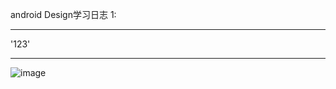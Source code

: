 android Design学习日志
1:
***
'123'
***
![image](https://github.com/BraveAction/MaterialDesign_learning/raw/master/app/screenshot1.png)
